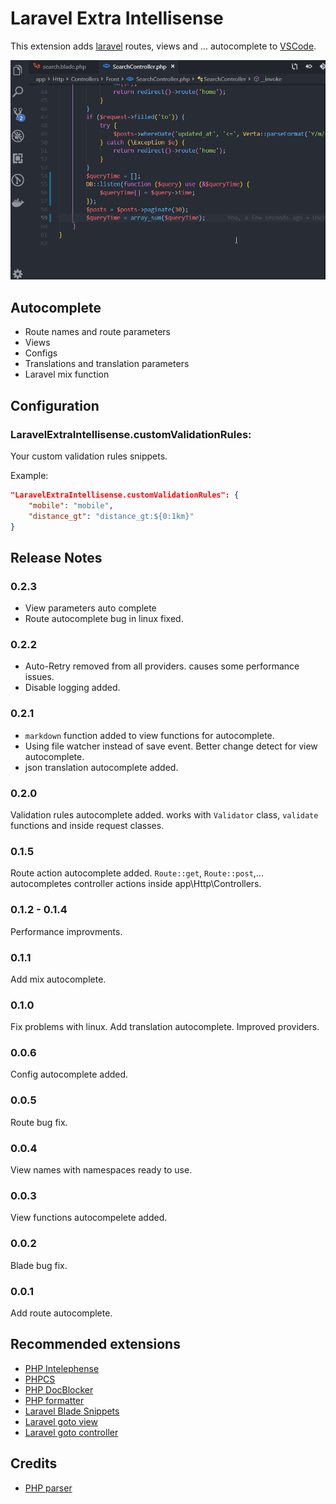 # Laravel Extra Intellisense

This extension adds [laravel](https://laravel.com/) routes, views and ... autocomplete to [VSCode](https://code.visualstudio.com/).

![Screen Shot](/images/screenshot.gif)

## Autocomplete
* Route names and route parameters
* Views
* Configs
* Translations and translation parameters
* Laravel mix function

## Configuration
### LaravelExtraIntellisense.customValidationRules:
Your custom validation rules snippets.

Example:
```json
"LaravelExtraIntellisense.customValidationRules": {
    "mobile": "mobile",
    "distance_gt": "distance_gt:${0:1km}"
}
```

## Release Notes

### 0.2.3
* View parameters auto complete
* Route autocomplete bug in linux fixed.

### 0.2.2
* Auto-Retry removed from all providers. causes some performance issues.
* Disable logging added.

### 0.2.1
* `markdown` function added to view functions for autocomplete.
* Using file watcher instead of save event. Better change detect for view autocomplete.
* json translation autocomplete added.

### 0.2.0
Validation rules autocomplete added.
works with `Validator` class, `validate` functions and inside request classes.

### 0.1.5
Route action autocomplete added. `Route::get`, `Route::post`,... autocompletes controller actions inside app\Http\Controllers.

### 0.1.2 - 0.1.4
Performance improvments.

### 0.1.1
Add mix autocomplete.

### 0.1.0
Fix problems with linux.
Add translation autocomplete.
Improved providers.

### 0.0.6
Config autocomplete added.

### 0.0.5
Route bug fix.

### 0.0.4
View names with namespaces ready to use.

### 0.0.3
View functions autocompelete added.

### 0.0.2
Blade bug fix.

### 0.0.1
Add route autocomplete.


## Recommended extensions
* [PHP Intelephense](https://marketplace.visualstudio.com/items?itemName=bmewburn.vscode-intelephense-client)
* [PHPCS](https://marketplace.visualstudio.com/items?itemName=ikappas.phpcs)
* [PHP DocBlocker](https://marketplace.visualstudio.com/items?itemName=neilbrayfield.php-docblocker)
* [PHP formatter](https://marketplace.visualstudio.com/items?itemName=kokororin.vscode-phpfmt)
* [Laravel Blade Snippets](https://marketplace.visualstudio.com/items?itemName=onecentlin.laravel-blade)
* [Laravel goto view](https://marketplace.visualstudio.com/items?itemName=codingyu.laravel-goto-view)
* [Laravel goto controller](https://marketplace.visualstudio.com/items?itemName=stef-k.laravel-goto-controller)

## Credits
* [PHP parser](https://github.com/glayzzle/php-parser)
